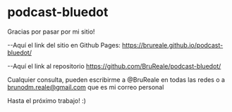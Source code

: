 # podcast-bluedot
Gracias por pasar por mi sitio!

--Aquí el link del sitio en Github Pages:
https://brureale.github.io/podcast-bluedot/

--Aquí el link al repositorio
https://github.com/BruReale/podcast-bluedot/


Cualquier consulta, pueden escribirme a @BruReale en todas las redes
o a brunodm.reale@gmail.com que es mi correo personal

Hasta el próximo trabajo! :)
